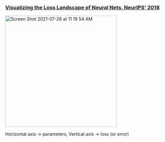 ### [Visualizing the Loss Landscape of Neural Nets, NeurIPS' 2018](https://arxiv.org/pdf/1712.09913.pdf)

<img width="355" alt="Screen Shot 2021-07-26 at 11 19 54 AM" src="https://user-images.githubusercontent.com/23161218/127023791-9eecc371-25c2-4987-9bbf-9b1d83704bab.png">

Horizontal axis -> parameters, Vertical axis -> loss (or error) 
